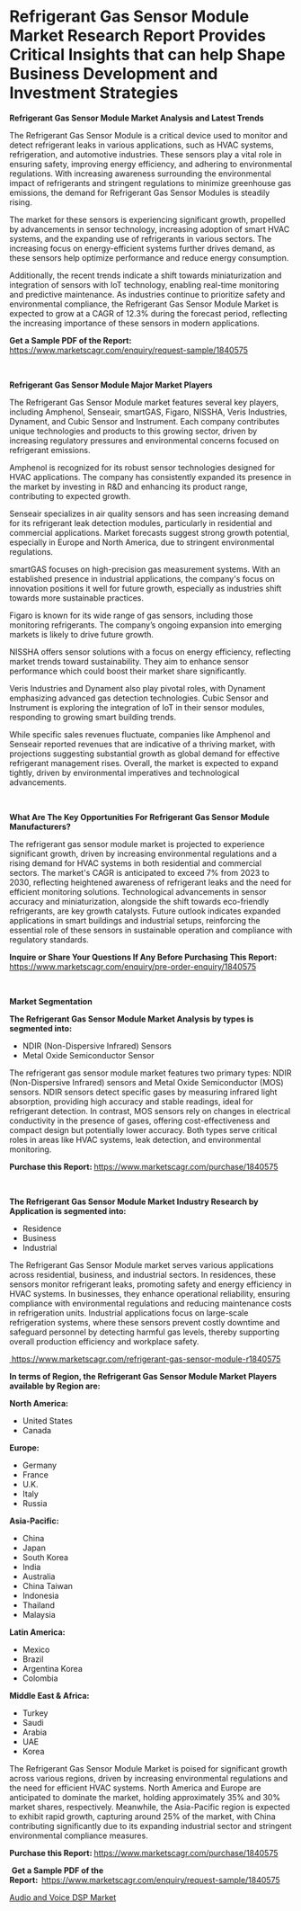 <p><h1>Refrigerant Gas Sensor Module Market Research Report Provides Critical Insights that can help Shape Business Development and Investment Strategies</h1></p><p><strong>Refrigerant Gas Sensor Module Market Analysis and Latest Trends</strong></p>
<p><p>The Refrigerant Gas Sensor Module is a critical device used to monitor and detect refrigerant leaks in various applications, such as HVAC systems, refrigeration, and automotive industries. These sensors play a vital role in ensuring safety, improving energy efficiency, and adhering to environmental regulations. With increasing awareness surrounding the environmental impact of refrigerants and stringent regulations to minimize greenhouse gas emissions, the demand for Refrigerant Gas Sensor Modules is steadily rising.</p><p>The market for these sensors is experiencing significant growth, propelled by advancements in sensor technology, increasing adoption of smart HVAC systems, and the expanding use of refrigerants in various sectors. The increasing focus on energy-efficient systems further drives demand, as these sensors help optimize performance and reduce energy consumption. </p><p>Additionally, the recent trends indicate a shift towards miniaturization and integration of sensors with IoT technology, enabling real-time monitoring and predictive maintenance. As industries continue to prioritize safety and environmental compliance, the Refrigerant Gas Sensor Module Market is expected to grow at a CAGR of 12.3% during the forecast period, reflecting the increasing importance of these sensors in modern applications.</p></p>
<p><strong>Get a Sample PDF of the Report:&nbsp;</strong> <a href="https://www.marketscagr.com/enquiry/request-sample/1840575?utm_campaign=2487&utm_medium=2&utm_source=Github&utm_content=ia&utm_term=13022025&utm_id=refrigerant-gas-sensor-module">https://www.marketscagr.com/enquiry/request-sample/1840575</a></p>
<p>&nbsp;</p>
<p><strong>Refrigerant Gas Sensor Module Major Market Players</strong></p>
<p><p>The Refrigerant Gas Sensor Module market features several key players, including Amphenol, Senseair, smartGAS, Figaro, NISSHA, Veris Industries, Dynament, and Cubic Sensor and Instrument. Each company contributes unique technologies and products to this growing sector, driven by increasing regulatory pressures and environmental concerns focused on refrigerant emissions.</p><p>Amphenol is recognized for its robust sensor technologies designed for HVAC applications. The company has consistently expanded its presence in the market by investing in R&D and enhancing its product range, contributing to expected growth.</p><p>Senseair specializes in air quality sensors and has seen increasing demand for its refrigerant leak detection modules, particularly in residential and commercial applications. Market forecasts suggest strong growth potential, especially in Europe and North America, due to stringent environmental regulations.</p><p>smartGAS focuses on high-precision gas measurement systems. With an established presence in industrial applications, the company's focus on innovation positions it well for future growth, especially as industries shift towards more sustainable practices.</p><p>Figaro is known for its wide range of gas sensors, including those monitoring refrigerants. The company’s ongoing expansion into emerging markets is likely to drive future growth.</p><p>NISSHA offers sensor solutions with a focus on energy efficiency, reflecting market trends toward sustainability. They aim to enhance sensor performance which could boost their market share significantly.</p><p>Veris Industries and Dynament also play pivotal roles, with Dynament emphasizing advanced gas detection technologies. Cubic Sensor and Instrument is exploring the integration of IoT in their sensor modules, responding to growing smart building trends.</p><p>While specific sales revenues fluctuate, companies like Amphenol and Senseair reported revenues that are indicative of a thriving market, with projections suggesting substantial growth as global demand for effective refrigerant management rises. Overall, the market is expected to expand tightly, driven by environmental imperatives and technological advancements.</p></p>
<p>&nbsp;</p>
<p><strong>What Are The Key Opportunities For Refrigerant Gas Sensor Module Manufacturers?</strong></p>
<p><p>The refrigerant gas sensor module market is projected to experience significant growth, driven by increasing environmental regulations and a rising demand for HVAC systems in both residential and commercial sectors. The market's CAGR is anticipated to exceed 7% from 2023 to 2030, reflecting heightened awareness of refrigerant leaks and the need for efficient monitoring solutions. Technological advancements in sensor accuracy and miniaturization, alongside the shift towards eco-friendly refrigerants, are key growth catalysts. Future outlook indicates expanded applications in smart buildings and industrial setups, reinforcing the essential role of these sensors in sustainable operation and compliance with regulatory standards.</p></p>
<p><strong>Inquire or Share Your Questions If Any Before Purchasing This Report:</strong> <a href="https://www.marketscagr.com/enquiry/pre-order-enquiry/1840575?utm_campaign=2487&utm_medium=2&utm_source=Github&utm_content=ia&utm_term=13022025&utm_id=refrigerant-gas-sensor-module">https://www.marketscagr.com/enquiry/pre-order-enquiry/1840575</a></p>
<p>&nbsp;</p>
<p><strong>Market Segmentation</strong></p>
<p><strong>The Refrigerant Gas Sensor Module Market Analysis by types is segmented into:</strong></p>
<p><ul><li>NDIR (Non-Dispersive Infrared) Sensors</li><li>Metal Oxide Semiconductor Sensor</li></ul></p>
<p><p>The refrigerant gas sensor module market features two primary types: NDIR (Non-Dispersive Infrared) sensors and Metal Oxide Semiconductor (MOS) sensors. NDIR sensors detect specific gases by measuring infrared light absorption, providing high accuracy and stable readings, ideal for refrigerant detection. In contrast, MOS sensors rely on changes in electrical conductivity in the presence of gases, offering cost-effectiveness and compact design but potentially lower accuracy. Both types serve critical roles in areas like HVAC systems, leak detection, and environmental monitoring.</p></p>
<p><strong>Purchase this Report:&nbsp;</strong><a href="https://www.marketscagr.com/purchase/1840575?utm_campaign=2487&utm_medium=2&utm_source=Github&utm_content=ia&utm_term=13022025&utm_id=refrigerant-gas-sensor-module">https://www.marketscagr.com/purchase/1840575</a></p>
<p>&nbsp;</p>
<p><strong>The Refrigerant Gas Sensor Module Market Industry Research by Application is segmented into:</strong></p>
<p><ul><li>Residence</li><li>Business</li><li>Industrial</li></ul></p>
<p><p>The Refrigerant Gas Sensor Module market serves various applications across residential, business, and industrial sectors. In residences, these sensors monitor refrigerant leaks, promoting safety and energy efficiency in HVAC systems. In businesses, they enhance operational reliability, ensuring compliance with environmental regulations and reducing maintenance costs in refrigeration units. Industrial applications focus on large-scale refrigeration systems, where these sensors prevent costly downtime and safeguard personnel by detecting harmful gas levels, thereby supporting overall production efficiency and workplace safety.</p></p>
<p><a href="https://www.marketscagr.com/refrigerant-gas-sensor-module-r1840575?utm_campaign=2487&utm_medium=2&utm_source=Github&utm_content=ia&utm_term=13022025&utm_id=refrigerant-gas-sensor-module">&nbsp;https://www.marketscagr.com/refrigerant-gas-sensor-module-r1840575</a></p>
<p><strong>In terms of Region, the Refrigerant Gas Sensor Module Market Players available by Region are:</strong></p>
<p>
    <p> <strong> North America: </strong>
        <ul>
            <li>United States</li>
            <li>Canada</li>
        </ul>
        </p> 
    <p> <strong> Europe: </strong>
        <ul>
            <li>Germany</li>
            <li>France</li>
            <li>U.K.</li>
            <li>Italy</li>
            <li>Russia</li>
        </ul>
        </p> 
    <p> <strong> Asia-Pacific: </strong>
        <ul>
            <li>China</li>
            <li>Japan</li>
            <li>South Korea</li>
            <li>India</li>
            <li>Australia</li>
            <li>China Taiwan</li>
            <li>Indonesia</li>
            <li>Thailand</li>
            <li>Malaysia</li>
        </ul>
        </p> 
    <p> <strong> Latin America: </strong>
        <ul>
            <li>Mexico</li>
            <li>Brazil</li>
            <li>Argentina Korea</li>
            <li>Colombia</li>
        </ul>
        </p> 
    <p> <strong> Middle East & Africa: </strong>
        <ul>
            <li>Turkey</li>
            <li>Saudi</li>
            <li>Arabia</li>
            <li>UAE</li>
            <li>Korea</li>
        </ul>
    </p>
    </p>
<p><p>The Refrigerant Gas Sensor Module Market is poised for significant growth across various regions, driven by increasing environmental regulations and the need for efficient HVAC systems. North America and Europe are anticipated to dominate the market, holding approximately 35% and 30% market shares, respectively. Meanwhile, the Asia-Pacific region is expected to exhibit rapid growth, capturing around 25% of the market, with China contributing significantly due to its expanding industrial sector and stringent environmental compliance measures.</p></p>
<p><strong>Purchase this Report: </strong><a href="https://www.marketscagr.com/purchase/1840575?utm_campaign=2487&utm_medium=2&utm_source=Github&utm_content=ia&utm_term=13022025&utm_id=refrigerant-gas-sensor-module">https://www.marketscagr.com/purchase/1840575</a></p>
<p>&nbsp;<strong>Get a Sample PDF of the Report:&nbsp;&nbsp;</strong><a href="https://www.marketscagr.com/enquiry/request-sample/1840575?utm_campaign=2487&utm_medium=2&utm_source=Github&utm_content=ia&utm_term=13022025&utm_id=refrigerant-gas-sensor-module">https://www.marketscagr.com/enquiry/request-sample/1840575</a></p>
<p><strong></strong></p>
<p><p><a href="https://github.com/ccreola81/Market-Research-Report-List-1/blob/main/audio-and-voice-dsp-market.md?utm_campaign=2487&utm_medium=2&utm_source=Github&utm_content=ia&utm_term=13022025&utm_id=refrigerant-gas-sensor-module">Audio and Voice DSP Market</a></p></p>
